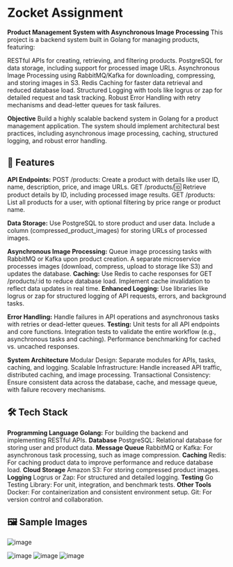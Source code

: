 # Zocket Assignment

**Product Management System with Asynchronous Image Processing**
This project is a backend system built in Golang for managing products, featuring:

RESTful APIs for creating, retrieving, and filtering products.
PostgreSQL for data storage, including support for processed image URLs.
Asynchronous Image Processing using RabbitMQ/Kafka for downloading, compressing, and storing images in S3.
Redis Caching for faster data retrieval and reduced database load.
Structured Logging with tools like logrus or zap for detailed request and task tracking.
Robust Error Handling with retry mechanisms and dead-letter queues for task failures.

**Objective**
Build a highly scalable backend system in Golang for a product management application. The system should implement architectural best practices, including asynchronous image processing, caching, structured logging, and robust error handling.

## 🎯 Features
**API Endpoints:**
POST /products: Create a product with details like user ID, name, description, price, and image URLs.
GET /products/:id: Retrieve product details by ID, including processed image results.
GET /products: List all products for a user, with optional filtering by price range or product name.

**Data Storage:**
Use PostgreSQL to store product and user data.
Include a column (compressed_product_images) for storing URLs of processed images.

**Asynchronous Image Processing:**
Queue image processing tasks with RabbitMQ or Kafka upon product creation.
A separate microservice processes images (download, compress, upload to storage like S3) and updates the database.
**Caching:**
Use Redis to cache responses for GET /products/:id to reduce database load.
Implement cache invalidation to reflect data updates in real time.
**Enhanced Logging:**
Use libraries like logrus or zap for structured logging of API requests, errors, and background tasks.

**Error Handling:**
Handle failures in API operations and asynchronous tasks with retries or dead-letter queues.
**Testing:**
Unit tests for all API endpoints and core functions.
Integration tests to validate the entire workflow (e.g., asynchronous tasks and caching).
Performance benchmarking for cached vs. uncached responses.

**System Architecture**
Modular Design: Separate modules for APIs, tasks, caching, and logging.
Scalable Infrastructure: Handle increased API traffic, distributed caching, and image processing.
Transactional Consistency: Ensure consistent data across the database, cache, and message queue, with failure recovery mechanisms.

## 🛠 Tech Stack
**Programming Language Golang:** For building the backend and implementing RESTful APIs.
**Database**
PostgreSQL: Relational database for storing user and product data.
**Message Queue**
RabbitMQ or Kafka: For asynchronous task processing, such as image compression.
**Caching**
Redis: For caching product data to improve performance and reduce database load.
**Cloud Storage**
Amazon S3: For storing compressed product images.
**Logging**
Logrus or Zap: For structured and detailed logging.
**Testing**
Go Testing Library: For unit, integration, and benchmark tests.
**Other Tools**
Docker: For containerization and consistent environment setup.
Git: For version control and collaboration.
## 🖼 Sample Images

![image](https://github.com/user-attachments/assets/a88e7dbe-8521-4372-8ae2-de9c0e4840fe)

![image](https://github.com/user-attachments/assets/b2d653e9-d4b4-4a20-9b1c-b8da54a9fc62)
![image](https://github.com/user-attachments/assets/45aa01a4-dd59-4c62-9faa-e786f69d1e99)
![image](https://github.com/user-attachments/assets/eeaa0c23-5821-4645-86b0-bfb90b5bdc4d)




